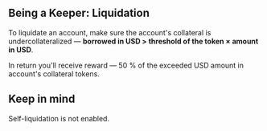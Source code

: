 ## Being a Keeper: Liquidation

To liquidate an account, make sure the account's collateral is undercollateralized — **borrowed in USD > threshold of the token × amount in USD**.

In return you'll receive reward — 50 % of the exceeded USD amount in account's collateral tokens.

## Keep in mind

Self-liquidation is not enabled.
